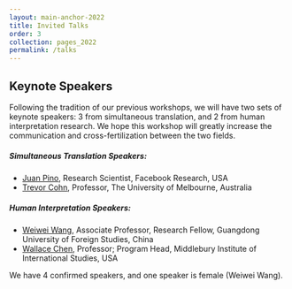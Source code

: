 ```yaml
---
layout: main-anchor-2022
title: Invited Talks
order: 3 
collection: pages_2022
permalink: /talks
---
```


## Keynote Speakers

Following the tradition of our previous workshops, we will have two sets of keynote speakers: 3 from simultaneous translation, and 2 from human interpretation research. We hope this workshop will greatly increase the communication and cross-fertilization between the two fields.

##### Simultaneous Translation Speakers:

- [Juan Pino](https://ai.facebook.com/people/juan-pino/), Research Scientist, Facebook Research, USA 
- [Trevor Cohn](https://people.eng.unimelb.edu.au/tcohn/), Professor, The University of Melbourne, Australia 


##### Human Interpretation Speakers:

- [Weiwei Wang](https://www.linkedin.com/in/weiwei-wang-3610a532/?originalSubdomain=cn), Associate Professor, Research Fellow, Guangdong University of Foreign Studies, China
- [Wallace Chen](https://www.middlebury.edu/institute/people/wallace-chen-chenruiqing), Professor; Program Head, Middlebury Institute of International Studies, USA 

We have 4 confirmed speakers, and one speaker is female (Weiwei Wang).

